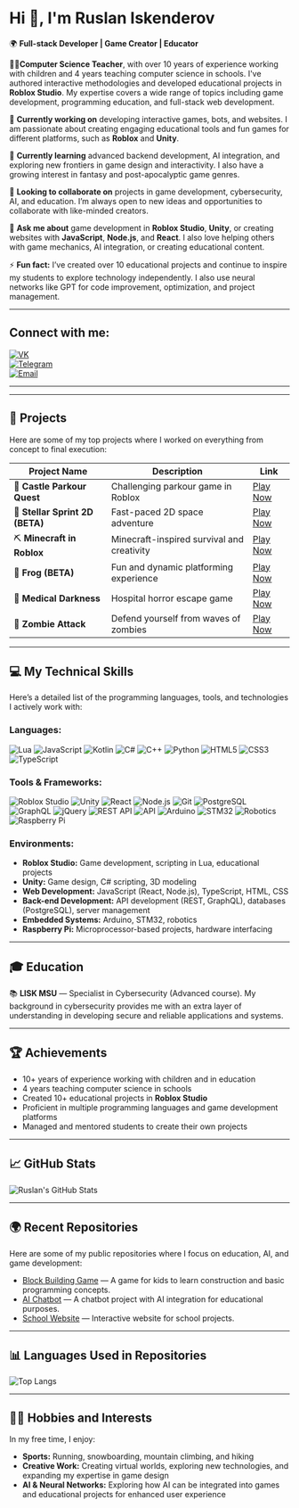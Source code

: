 <!--
**RuslanIskenderov/RuslanIskenderov** is a ✨ _special_ ✨ repository because its `README.md` (this file) appears on your GitHub profile.
-->

# Hi 👋, I'm Ruslan Iskenderov

🌍 **Full-stack Developer | Game Creator | Educator**

👨‍🏫**Computer Science Teacher**, with over 10 years of experience working with children and 4 years teaching computer science in schools. I've authored interactive methodologies and developed educational projects in **Roblox Studio**. My expertise covers a wide range of topics including game development, programming education, and full-stack web development.

🔭 **Currently working on** developing interactive games, bots, and websites. I am passionate about creating engaging educational tools and fun games for different platforms, such as **Roblox** and **Unity**.

🌱 **Currently learning** advanced backend development, AI integration, and exploring new frontiers in game design and interactivity. I also have a growing interest in fantasy and post-apocalyptic game genres.

👯 **Looking to collaborate on** projects in game development, cybersecurity, AI, and education. I’m always open to new ideas and opportunities to collaborate with like-minded creators.

🤖 **Ask me about** game development in **Roblox Studio**, **Unity**, or creating websites with **JavaScript**, **Node.js**, and **React**. I also love helping others with game mechanics, AI integration, or creating educational content.

⚡ **Fun fact:** I’ve created over 10 educational projects and continue to inspire my students to explore technology independently. I also use neural networks like GPT for code improvement, optimization, and project management.

---

## Connect with me:

[![VK](https://img.shields.io/badge/VK-@rus_ik69-blue)](https://vk.com/rus_ik69)  
[![Telegram](https://img.shields.io/badge/Telegram-@norman_p3-blue)](https://t.me/norman_p3)  
[![Email](https://img.shields.io/badge/Email-web3.p3@gmail.com-orange)](mailto:web3.p3@gmail.com)

---

---

## 🚀 Projects

Here are some of my top projects where I worked on everything from concept to final execution:

| Project Name                    | Description                                     | Link                                                                 |
|----------------------------------|-------------------------------------------------|----------------------------------------------------------------------|
| 🏰 **Castle Parkour Quest**      | Challenging parkour game in Roblox              | [Play Now](https://www.roblox.com/games/119322351654384/Castle-Parkour-Quest)  |
| 🚀 **Stellar Sprint 2D (BETA)**  | Fast-paced 2D space adventure                   | [Play Now](https://www.roblox.com/games/18981767096/BETA-Stellar-Sprint-2D-BETA) |
| ⛏️ **Minecraft in Roblox**       | Minecraft-inspired survival and creativity      | [Play Now](https://www.roblox.com/games/18874295174/Minecraft-in-Roblox)        |
| 🐸 **Frog (BETA)**               | Fun and dynamic platforming experience          | [Play Now](https://www.roblox.com/games/18765080658/BETA-Frog)                  |
| 🏥 **Medical Darkness**          | Hospital horror escape game                     | [Play Now](https://www.roblox.com/games/15964209128/Medical-Darkness)           |
| 🧟 **Zombie Attack**             | Defend yourself from waves of zombies           | [Play Now](https://www.roblox.com/games/14245011384/zombie-attack)              |

---

## 💻 My Technical Skills

Here’s a detailed list of the programming languages, tools, and technologies I actively work with:

### Languages:
![Lua](https://img.shields.io/badge/-Lua-blue?logo=lua)
![JavaScript](https://img.shields.io/badge/-JavaScript-yellow?logo=javascript)
![Kotlin](https://img.shields.io/badge/-Kotlin-purple?logo=kotlin)
![C#](https://img.shields.io/badge/-C%23-green?logo=csharp)
![C++](https://img.shields.io/badge/-C++-red?logo=cpp)
![Python](https://img.shields.io/badge/-Python-lightblue?logo=python)
![HTML5](https://img.shields.io/badge/-HTML5-orange?logo=html5)
![CSS3](https://img.shields.io/badge/-CSS3-blue?logo=css3)
![TypeScript](https://img.shields.io/badge/-TypeScript-blue?logo=typescript)

### Tools & Frameworks:
![Roblox Studio](https://img.shields.io/badge/-Roblox%20Studio-red?logo=roblox)
![Unity](https://img.shields.io/badge/-Unity-black?logo=unity)
![React](https://img.shields.io/badge/-React-blue?logo=react)
![Node.js](https://img.shields.io/badge/-Node.js-green?logo=node.js)
![Git](https://img.shields.io/badge/-Git-black?logo=git)
![PostgreSQL](https://img.shields.io/badge/-PostgreSQL-blue?logo=postgresql)
![GraphQL](https://img.shields.io/badge/-GraphQL-e10098?logo=graphql)
![jQuery](https://img.shields.io/badge/-jQuery-blue?logo=jquery)
![REST API](https://img.shields.io/badge/-REST%20API-blue?logo=api)
![API](https://img.shields.io/badge/-API-lightgrey?logo=api)
![Arduino](https://img.shields.io/badge/-Arduino-blue?logo=arduino)
![STM32](https://img.shields.io/badge/-STM32-blue?logo=stm32)
![Robotics](https://img.shields.io/badge/-Robotics-blue?logo=robotics)
![Raspberry Pi](https://img.shields.io/badge/-Raspberry%20Pi-green?logo=raspberrypi)

### Environments:
- **Roblox Studio:** Game development, scripting in Lua, educational projects
- **Unity:** Game design, C# scripting, 3D modeling
- **Web Development:** JavaScript (React, Node.js), TypeScript, HTML, CSS
- **Back-end Development:** API development (REST, GraphQL), databases (PostgreSQL), server management
- **Embedded Systems:** Arduino, STM32, robotics
- **Raspberry Pi:** Microprocessor-based projects, hardware interfacing

---

## 🎓 Education

📚 **LISK MSU** — Specialist in Cybersecurity (Advanced course). My background in cybersecurity provides me with an extra layer of understanding in developing secure and reliable applications and systems.

---

## 🏆 Achievements

- 10+ years of experience working with children and in education
- 4 years teaching computer science in schools
- Created 10+ educational projects in **Roblox Studio**
- Proficient in multiple programming languages and game development platforms
- Managed and mentored students to create their own projects

---

## 📈 GitHub Stats

![Ruslan's GitHub Stats](https://github-readme-stats.vercel.app/api?username=Horman69&show_icons=true&theme=radical)

---

## 🌍 Recent Repositories

Here are some of my public repositories where I focus on education, AI, and game development:

- [Block Building Game](https://github.com/Horman69/block-building-game) — A game for kids to learn construction and basic programming concepts.
- [AI Chatbot](https://github.com/Horman69/ai-chatbot) — A chatbot project with AI integration for educational purposes.
- [School Website](https://github.com/Horman69/school-website) — Interactive website for school projects.

---

## 📊 Languages Used in Repositories

![Top Langs](https://github-readme-stats.vercel.app/api/top-langs/?username=Horman69&theme=radical)

---

## 🏃‍♂️ Hobbies and Interests

In my free time, I enjoy:
- **Sports:** Running, snowboarding, mountain climbing, and hiking
- **Creative Work:** Creating virtual worlds, exploring new technologies, and expanding my expertise in game design
- **AI & Neural Networks:** Exploring how AI can be integrated into games and educational projects for enhanced user experience

